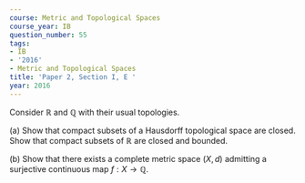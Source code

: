 ```yaml
---
course: Metric and Topological Spaces
course_year: IB
question_number: 55
tags:
- IB
- '2016'
- Metric and Topological Spaces
title: 'Paper 2, Section I, E '
year: 2016
---
```




Consider $\mathbb{R}$ and $\mathbb{Q}$ with their usual topologies.

(a) Show that compact subsets of a Hausdorff topological space are closed. Show that compact subsets of $\mathbb{R}$ are closed and bounded.

(b) Show that there exists a complete metric space $(X, d)$ admitting a surjective continuous map $f: X \rightarrow \mathbb{Q}$.